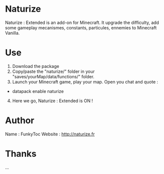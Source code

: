 # Naturize
Naturize : Extended is an add-on for Minecraft. It upgrade the difficulty, add some gameplay mecanismes, constants, particules, ennemies to Minecraft Vanilla. 

# Use
1. Download the package
2. Copy/paste the "naturize/" folder in your "saves/yourMap/data/functions/" folder.
3. Launch your Minecraft game, play your map. Open you chat and quote : 
* datapack enable naturize
4. Here we go, Naturize : Extended is ON !

# Author
Name : FunkyToc
Website : http://naturize.fr

# Thanks 
...
